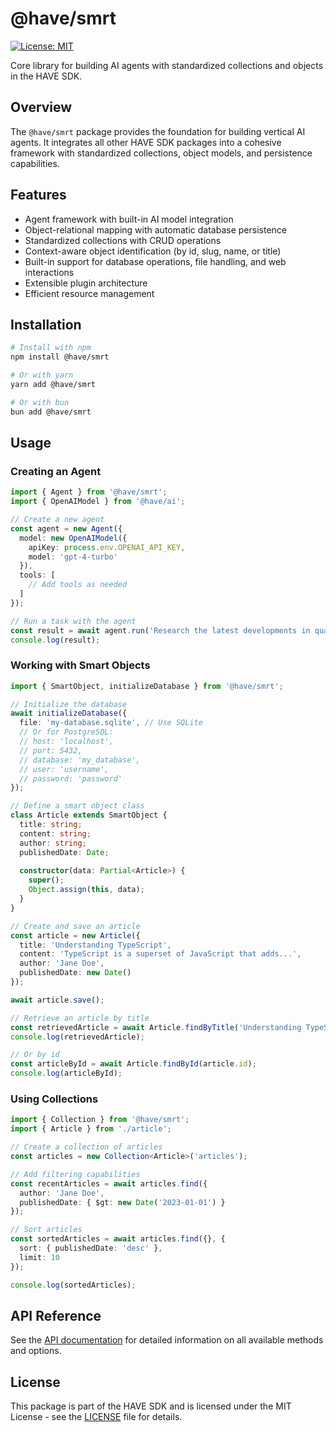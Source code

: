 # @have/smrt

[![License: MIT](https://img.shields.io/badge/License-MIT-blue.svg)](https://opensource.org/licenses/MIT)

Core library for building AI agents with standardized collections and objects in the HAVE SDK.

## Overview

The `@have/smrt` package provides the foundation for building vertical AI agents. It integrates all other HAVE SDK packages into a cohesive framework with standardized collections, object models, and persistence capabilities.

## Features

- Agent framework with built-in AI model integration
- Object-relational mapping with automatic database persistence
- Standardized collections with CRUD operations
- Context-aware object identification (by id, slug, name, or title)
- Built-in support for database operations, file handling, and web interactions
- Extensible plugin architecture
- Efficient resource management

## Installation

```bash
# Install with npm
npm install @have/smrt

# Or with yarn
yarn add @have/smrt

# Or with bun
bun add @have/smrt
```

## Usage

### Creating an Agent

```typescript
import { Agent } from '@have/smrt';
import { OpenAIModel } from '@have/ai';

// Create a new agent
const agent = new Agent({
  model: new OpenAIModel({ 
    apiKey: process.env.OPENAI_API_KEY,
    model: 'gpt-4-turbo'
  }),
  tools: [
    // Add tools as needed
  ]
});

// Run a task with the agent
const result = await agent.run('Research the latest developments in quantum computing');
console.log(result);
```

### Working with Smart Objects

```typescript
import { SmartObject, initializeDatabase } from '@have/smrt';

// Initialize the database
await initializeDatabase({
  file: 'my-database.sqlite', // Use SQLite
  // Or for PostgreSQL:
  // host: 'localhost',
  // port: 5432,
  // database: 'my_database',
  // user: 'username',
  // password: 'password'
});

// Define a smart object class
class Article extends SmartObject {
  title: string;
  content: string;
  author: string;
  publishedDate: Date;
  
  constructor(data: Partial<Article>) {
    super();
    Object.assign(this, data);
  }
}

// Create and save an article
const article = new Article({
  title: 'Understanding TypeScript',
  content: 'TypeScript is a superset of JavaScript that adds...',
  author: 'Jane Doe',
  publishedDate: new Date()
});

await article.save();

// Retrieve an article by title
const retrievedArticle = await Article.findByTitle('Understanding TypeScript');
console.log(retrievedArticle);

// Or by id
const articleById = await Article.findById(article.id);
console.log(articleById);
```

### Using Collections

```typescript
import { Collection } from '@have/smrt';
import { Article } from './article';

// Create a collection of articles
const articles = new Collection<Article>('articles');

// Add filtering capabilities
const recentArticles = await articles.find({
  author: 'Jane Doe',
  publishedDate: { $gt: new Date('2023-01-01') }
});

// Sort articles
const sortedArticles = await articles.find({}, {
  sort: { publishedDate: 'desc' },
  limit: 10
});

console.log(sortedArticles);
```

## API Reference

See the [API documentation](https://happyvertical.github.io/sdk/modules/_have_smrt.html) for detailed information on all available methods and options.

## License

This package is part of the HAVE SDK and is licensed under the MIT License - see the [LICENSE](../../LICENSE) file for details.